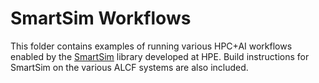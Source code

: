 # SmartSim Workflows

This folder contains examples of running various HPC+AI workflows enabled by the [SmartSim](https://github.com/CrayLabs/SmartSim) library developed at HPE.
Build instructions for SmartSim on the various ALCF systems are also included.
